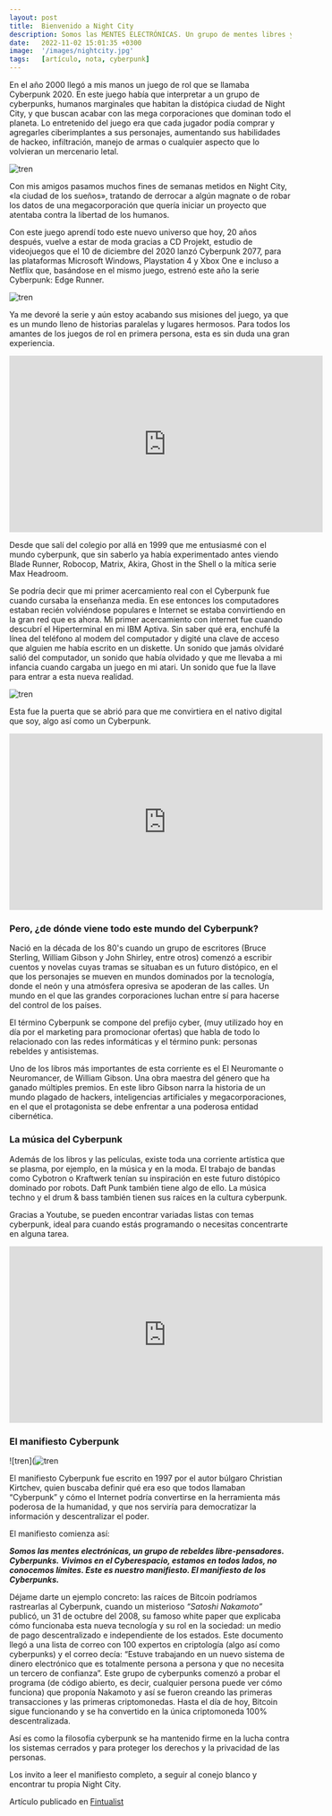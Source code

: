 ```yaml
---
layout: post
title:  Bienvenido a Night City
description: Somos las MENTES ELECTRÓNICAS. Un grupo de mentes libres y  rebeldes. Vivimos en el Ciberespacio, estamos en todos lados, no conocemos límites. Éste es nuestro manifiesto. El manifiesto de los Cyberpunks.
date:   2022-11-02 15:01:35 +0300
image:  '/images/nightcity.jpg'
tags:   [artículo, nota, cyberpunk]
---
```


En el año 2000 llegó a mis manos un juego de rol que se llamaba Cyberpunk 2020. En este juego había que interpretar a un grupo de cyberpunks, humanos marginales que habitan la distópica ciudad de Night City, y que buscan acabar con las mega corporaciones que dominan todo el planeta. Lo entretenido del juego era que cada jugador podía comprar y agregarles ciberimplantes a sus personajes, aumentando sus habilidades de hackeo, infiltración, manejo de armas o cualquier aspecto que lo volvieran un mercenario letal.

![tren](https://lh3.googleusercontent.com/tBn0ReecijLM7uk5nQqVby5kFfMCNtQ_dpQ3ut0b3Y78IjwFXUVtJ89VSEc1K1T-NzSarm-AFkCvH84MotX2lXckyOOSwCBpcKw4TNzyFy4UuZJFA8Ep42Ab8IfWCflCn-GSG9_rqOBIg0NUDaMfLhL95WVUmK4K-P7W0yUH4G8Eu6ECnTCDhKEklA)

Con mis amigos pasamos muchos fines de semanas metidos en Night City, «la ciudad de los sueños», tratando de derrocar a algún magnate o de robar los datos de una megacorporación que quería iniciar un proyecto que atentaba contra la libertad de los humanos.

Con este juego aprendí todo este nuevo universo que hoy, 20 años después, vuelve a estar de moda gracias a CD Projekt, estudio de videojuegos que el 10 de diciembre del 2020 lanzó Cyberpunk 2077, para las plataformas Microsoft Windows, Playstation 4 y Xbox One e incluso a Netflix que, basándose en el mismo juego, estrenó este año la serie Cyberpunk: Edge Runner.

![tren](https://lh6.googleusercontent.com/Wmaor3kpZtjEluIJqV7A6-ZTucffBsWzMSOsCnwGpKxdxlgmozBS8eLyGEUZFeCUQv114GKRkOwZpuODyefr_Gn_7tytIxeLdRCQ18cs_E_IyTZ46SK1EBPgiZYW5iOwCThJwoTOmhJ0j5PT60KGo_U2sfI4DssNInv8CpK4dHgx1MmfLBibKTICBA)

Ya me devoré la serie y aún estoy acabando sus misiones del juego, ya que es un mundo lleno de historias paralelas y lugares hermosos. Para todos los amantes de los juegos de rol en primera persona, esta es sin duda una gran experiencia.

<iframe width="560" height="315" src="https://www.youtube.com/embed/JtqIas3bYhg" title="YouTube video player" frameborder="0" allow="accelerometer; autoplay; clipboard-write; encrypted-media; gyroscope; picture-in-picture; web-share" allowfullscreen></iframe>


Desde que salí del colegio por allá en 1999 que me entusiasmé con el mundo cyberpunk, que sin saberlo ya había experimentado antes viendo Blade Runner, Robocop, Matrix, Akira, Ghost in the Shell o la mítica serie Max Headroom.

Se podría decir que mi primer acercamiento real con el Cyberpunk fue cuando cursaba la enseñanza media. En ese entonces los computadores estaban recién volviéndose populares e Internet se estaba convirtiendo en la gran red que es ahora. Mi primer acercamiento con internet fue cuando descubrí el Hiperterminal en mi IBM Aptiva. Sin saber qué era, enchufé la línea del teléfono al modem del computador y digité una clave de acceso que alguien me había escrito en un diskette. Un sonido que jamás olvidaré salió del computador, un sonido que había olvidado y que me llevaba a mi infancia cuando cargaba un juego en mi atari. Un sonido que fue la llave para entrar a esta nueva realidad.

![tren](https://lh6.googleusercontent.com/Wmaor3kpZtjEluIJqV7A6-ZTucffBsWzMSOsCnwGpKxdxlgmozBS8eLyGEUZFeCUQv114GKRkOwZpuODyefr_Gn_7tytIxeLdRCQ18cs_E_IyTZ46SK1EBPgiZYW5iOwCThJwoTOmhJ0j5PT60KGo_U2sfI4DssNInv8CpK4dHgx1MmfLBibKTICBA)

Esta fue la puerta que se abrió para que me convirtiera en el nativo digital que soy, algo así como un Cyberpunk.

<iframe width="560" height="315" src="https://www.youtube.com/embed/gsNaR6FRuO0" title="YouTube video player" frameborder="0" allow="accelerometer; autoplay; clipboard-write; encrypted-media; gyroscope; picture-in-picture; web-share" allowfullscreen></iframe>


### Pero, ¿de dónde viene todo este mundo del Cyberpunk?

Nació en la década de los 80's cuando un grupo de escritores (Bruce Sterling, William Gibson y John Shirley, entre otros) comenzó a escribir cuentos y novelas cuyas tramas se situaban es un futuro distópico, en el que los personajes se mueven en mundos dominados por la tecnología, donde el neón y una atmósfera opresiva se apoderan de las calles. Un mundo en el que las grandes corporaciones luchan entre sí para hacerse del control de los países.

El término Cyberpunk se compone del prefijo cyber, (muy utilizado hoy en día por el marketing para promocionar ofertas) que habla de todo lo relacionado con las redes informáticas y el término punk: personas rebeldes y antisistemas.

Uno de los libros más importantes de esta corriente es el El Neuromante o Neuromancer, de William Gibson. Una obra maestra del género que ha ganado múltiples premios. En este libro Gibson narra la historia de un mundo plagado de hackers, inteligencias artificiales y megacorporaciones, en el que el protagonista se debe enfrentar a una poderosa entidad cibernética.

### La música del Cyberpunk

Además de los libros y las películas, existe toda una corriente artística que se plasma, por ejemplo, en la música y en la moda. El trabajo de bandas como Cybotron o Kraftwerk tenían su inspiración en este futuro distópico dominado por robots. Daft Punk también tiene algo de ello. La música techno y el drum & bass también tienen sus raíces en la cultura cyberpunk.

Gracias a Youtube, se pueden encontrar variadas listas con temas cyberpunk, ideal para cuando estás programando o necesitas concentrarte en alguna tarea.

<iframe width="560" height="315" src="https://www.youtube.com/embed/y2ECgOhoDGs" title="YouTube video player" frameborder="0" allow="accelerometer; autoplay; clipboard-write; encrypted-media; gyroscope; picture-in-picture; web-share" allowfullscreen></iframe>

### El manifiesto Cyberpunk

![tren](![tren](https://lh4.googleusercontent.com/UuXznt1rA-qV9p7EILFsH50qidmICKKOyunrUz8ZAOtL8OmUgOu_h5DlQbNfLEHEFnZC0Tnrf6EhiuS-eXOYgzRl6JzoXlfBj1eOd92WEjEruvofZgs9ttxJvqFhapIzMuRoaTZAlU1-n2zrsDt8FAtV5wNmNhYwxuomjI9l8275YKbpDFUavmJRNg)

El manifiesto Cyberpunk fue escrito en 1997 por el autor búlgaro Christian Kirtchev, quien buscaba definir qué era eso que todos llamaban “Cyberpunk” y cómo el Internet podría convertirse en la herramienta más poderosa de la humanidad, y que nos serviría para democratizar la información y descentralizar el  poder.

El manifiesto comienza así:

***Somos las mentes electrónicas, un grupo de rebeldes libre-pensadores. Cyberpunks.***
***Vivimos en el Cyberespacio, estamos en todos lados, no conocemos límites. Este es nuestro manifiesto. El manifiesto de los Cyberpunks.***

Déjame darte un ejemplo concreto:  las raíces de Bitcoin podríamos rastrearlas al Cyberpunk, cuando un misterioso *“Satoshi Nakamoto”* publicó, un 31 de octubre del  2008, su famoso white paper que explicaba cómo funcionaba esta nueva tecnología y su rol en la sociedad: un medio de pago descentralizado e independiente de los estados. Este documento llegó a una lista de correo con 100 expertos en criptología (algo así como cyberpunks) y el correo decía: “Estuve trabajando en un nuevo sistema de dinero electrónico que es totalmente persona a persona y que no necesita un tercero de confianza”. Este grupo de cyberpunks comenzó a probar el programa (de código abierto, es decir, cualquier persona puede ver cómo funciona) que proponía Nakamoto y así se fueron creando las primeras transacciones y las primeras criptomonedas. Hasta el día de hoy, Bitcoin sigue funcionando y se ha convertido en la única criptomoneda 100% descentralizada.

Así es como la filosofía cyberpunk se ha mantenido firme en la lucha contra los sistemas cerrados y para proteger los derechos y la privacidad de las personas.

Los invito a leer el manifiesto completo, a seguir al conejo blanco y encontrar tu propia Night City.

Artículo publicado en [Fintualist](https://fintualist.com/chile/columnas/bienvenido-a-night-city-la-capital-del-cyberpunk/)
